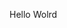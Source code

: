 Hello Wolrd





































































































































































































































































































































































































































































































































































































































































































































































































































































































































































































































































































































































































































































































































































































































































































































































































































































































































































































































































































































































































































































































































































































































































































































































































































































































































































































































































































































































































































































































































































































































































































































































































































































































































































































































































































































































































































